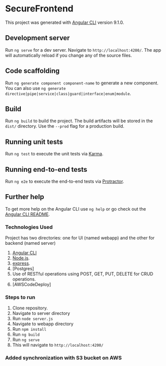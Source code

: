 # SecureFrontend

This project was generated with [Angular CLI](https://github.com/angular/angular-cli) version 9.1.0.

## Development server

Run `ng serve` for a dev server. Navigate to `http://localhost:4200/`. The app will automatically reload if you change any of the source files.

## Code scaffolding

Run `ng generate component component-name` to generate a new component. You can also use `ng generate directive|pipe|service|class|guard|interface|enum|module`.

## Build

Run `ng build` to build the project. The build artifacts will be stored in the `dist/` directory. Use the `--prod` flag for a production build.

## Running unit tests

Run `ng test` to execute the unit tests via [Karma](https://karma-runner.github.io).

## Running end-to-end tests

Run `ng e2e` to execute the end-to-end tests via [Protractor](http://www.protractortest.org/).

## Further help

To get more help on the Angular CLI use `ng help` or go check out the [Angular CLI README](https://github.com/angular/angular-cli/blob/master/README.md).

### Technologies Used
Project has two directories: one for UI (named webapp) and the other for backend (named server)
1. [Angular CLI](https://github.com/angular/angular-cli)
2. [Node.js](https://nodejs.org/dist/latest-v12.x/docs/api/).
3. [express](https://expressjs.com/en/4x/api.html).
4. [Postgres]
5. Use of RESTful operations using POST, GET, PUT, DELETE for CRUD operations.
6. [AWSCodeDeploy]

### Steps to run
1. Clone repository.
2. Navigate to server directory
3. Run `node server.js`
4. Navigate to webapp directory
5. Run `npm install`
6. Run `ng build`
7. Run `ng serve`
8. This will navigate to `http://localhost:4200/`



### Added synchronization with S3 bucket on AWS
